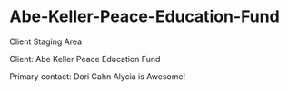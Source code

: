 
# Abe-Keller-Peace-Education-Fund
Client Staging Area

Client: Abe Keller Peace Education Fund

Primary contact: Dori Cahn
Alycia is Awesome! 
